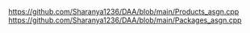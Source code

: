 https://github.com/Sharanya1236/DAA/blob/main/Products_asgn.cpp
https://github.com/Sharanya1236/DAA/blob/main/Packages_asgn.cpp
